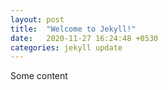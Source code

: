 ```yaml
---
layout: post
title:  "Welcome to Jekyll!"
date:   2020-11-27 16:24:48 +0530
categories: jekyll update
---
```


Some content